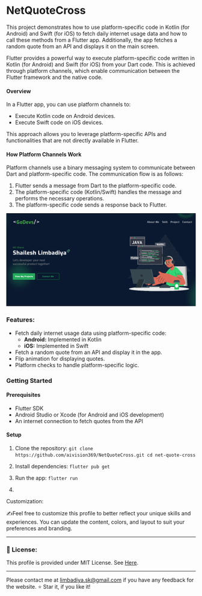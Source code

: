 # NetQuoteCross

<p>This project demonstrates how to use platform-specific code in Kotlin (for Android) and Swift (for iOS) to fetch daily internet usage data and how to call these methods from a Flutter app. Additionally, the app fetches a random quote from an API and displays it on the main screen.</p>
<p>Flutter provides a powerful way to execute platform-specific code written in Kotlin (for Android) and Swift (for iOS) from your Dart code. This is achieved through platform channels, which enable communication between the Flutter framework and the native code.</p>

<h4>Overview</h4>
In a Flutter app, you can use platform channels to:

* Execute Kotlin code on Android devices.
* Execute Swift code on iOS devices.

This approach allows you to leverage platform-specific APIs and functionalities that are not directly available in Flutter.

<h4>How Platform Channels Work</h4>
Platform channels use a binary messaging system to communicate between Dart and platform-specific code. The communication flow is as follows:

1. Flutter sends a message from Dart to the platform-specific code.
2. The platform-specific code (Kotlin/Swift) handles the message and performs the necessary operations.
3. The platform-specific code sends a response back to Flutter.

![My Page](https://github.com/IDFDeveloper/flutter.shailesh.porfolio/blob/master/landipage.PNG)

<h3>Features:</h3>

- Fetch daily internet usage data using platform-specific code:
    - **Android:** Implemented in Kotlin
    - **iOS:** Implemented in Swift
- Fetch a random quote from an API and display it in the app.
- Flip animation for displaying quotes.
- Platform checks to handle platform-specific logic.

<h3>Getting Started</h3>

<h4>Prerequisites</h4>

- Flutter SDK
- Android Studio or Xcode (for Android and iOS development)
- An internet connection to fetch quotes from the API

<h4>Setup</h4>

1. Clone the repository:
   `git clone https://github.com/aivision369/NetQuoteCross.git
   cd net-quote-cross`

2. Install dependencies:
   `flutter pub get`
3. Run the app:
   `flutter run`
4.
Customization:

✍️Feel free to customize this profile to better reflect your unique skills and experiences. You can update the content, colors, and layout to suit your preferences and branding.

---
<h3>📄 License: </h3>

This profile is provided under MIT License. See [Here](https://github.com/aivision369/NetQuoteCross/blob/master/LICENSE).

---
Please contact me at limbadiya.sk@gmail.com if you have any feedback for the website. ⭐ Star it, if you like it!
